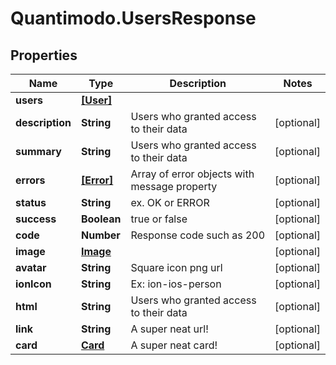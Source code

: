 # Quantimodo.UsersResponse

## Properties
Name | Type | Description | Notes
------------ | ------------- | ------------- | -------------
**users** | [**[User]**](User.md) |  | 
**description** | **String** | Users who granted access to their data | [optional] 
**summary** | **String** | Users who granted access to their data | [optional] 
**errors** | [**[Error]**](Error.md) | Array of error objects with message property | [optional] 
**status** | **String** | ex. OK or ERROR | [optional] 
**success** | **Boolean** | true or false | [optional] 
**code** | **Number** | Response code such as 200 | [optional] 
**image** | [**Image**](Image.md) |  | [optional] 
**avatar** | **String** | Square icon png url | [optional] 
**ionIcon** | **String** | Ex: ion-ios-person | [optional] 
**html** | **String** | Users who granted access to their data | [optional] 
**link** | **String** | A super neat url! | [optional] 
**card** | [**Card**](Card.md) | A super neat card! | [optional] 


